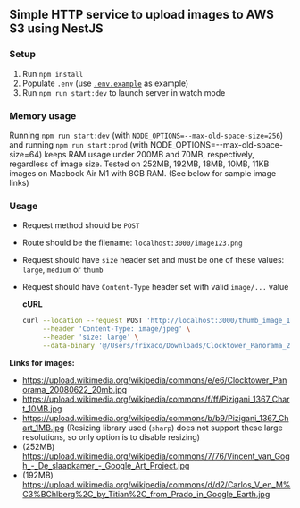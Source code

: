 ## Simple HTTP service to upload images to AWS S3 using NestJS

### Setup

1. Run `npm install`
2. Populate `.env` (use [`.env.example`](.env.example) as example)
3. Run `npm run start:dev` to launch server in watch mode

### Memory usage

Running `npm run start:dev` (with `NODE_OPTIONS=--max-old-space-size=256`) and running `npm run start:prod` (with NODE_OPTIONS=--max-old-space-size=64) keeps RAM usage under 200MB and 70MB, respectively, regardless of image size. Tested on 252MB, 192MB, 18MB, 10MB, 11KB images on Macbook Air M1 with 8GB RAM.
(See below for sample image links)

### Usage

- Request method should be `POST`
- Route should be the filename: `localhost:3000/image123.png`
- Request should have `size` header set and must be one of these values: `large`, `medium` or `thumb`
- Request should have `Content-Type` header set with valid `image/...` value

  **cURL**

  ```bash
  curl --location --request POST 'http://localhost:3000/thumb_image_1.jpg' \
       --header 'Content-Type: image/jpeg' \
       --header 'size: large' \
       --data-binary '@/Users/frixaco/Downloads/Clocktower_Panorama_20080622_20mb.jpg'
  ```

**Links for images:**
- https://upload.wikimedia.org/wikipedia/commons/e/e6/Clocktower_Panorama_20080622_20mb.jpg
- https://upload.wikimedia.org/wikipedia/commons/f/ff/Pizigani_1367_Chart_10MB.jpg
- https://upload.wikimedia.org/wikipedia/commons/b/b9/Pizigani_1367_Chart_1MB.jpg
(Resizing library used (`sharp`) does not support these large resolutions, so only option is to disable resizing)
- (252MB) https://upload.wikimedia.org/wikipedia/commons/7/76/Vincent_van_Gogh_-_De_slaapkamer_-_Google_Art_Project.jpg
- (192MB) https://upload.wikimedia.org/wikipedia/commons/d/d2/Carlos_V_en_M%C3%BChlberg%2C_by_Titian%2C_from_Prado_in_Google_Earth.jpg
